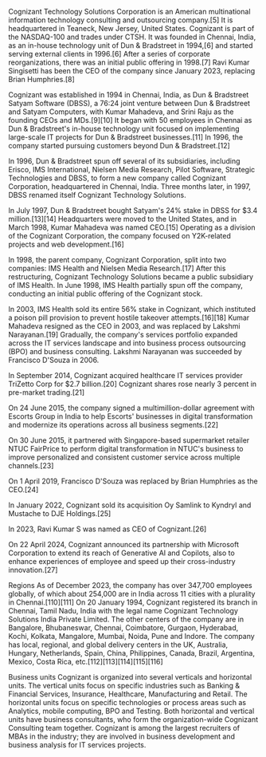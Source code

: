 Cognizant Technology Solutions Corporation is an American multinational information technology consulting and outsourcing company.[5] It is headquartered in Teaneck, New Jersey, United States. Cognizant is part of the NASDAQ-100 and trades under CTSH. It was founded in Chennai, India, as an in-house technology unit of Dun & Bradstreet in 1994,[6] and started serving external clients in 1996.[6] After a series of corporate reorganizations, there was an initial public offering in 1998.[7] Ravi Kumar Singisetti has been the CEO of the company since January 2023, replacing Brian Humphries.[8]

Cognizant was established in 1994 in Chennai, India, as Dun & Bradstreet Satyam Software (DBSS), a 76:24 joint venture between Dun & Bradstreet and Satyam Computers, with Kumar Mahadeva, and Srini Raju as the founding CEOs and MDs.[9][10] It began with 50 employees in Chennai as Dun & Bradstreet's in-house technology unit focused on implementing large-scale IT projects for Dun & Bradstreet businesses.[11] In 1996, the company started pursuing customers beyond Dun & Bradstreet.[12]

In 1996, Dun & Bradstreet spun off several of its subsidiaries, including Erisco, IMS International, Nielsen Media Research, Pilot Software, Strategic Technologies and DBSS, to form a new company called Cognizant Corporation, headquartered in Chennai, India. Three months later, in 1997, DBSS renamed itself Cognizant Technology Solutions.

In July 1997, Dun & Bradstreet bought Satyam's 24% stake in DBSS for $3.4 million.[13][14] Headquarters were moved to the United States, and in March 1998, Kumar Mahadeva was named CEO.[15] Operating as a division of the Cognizant Corporation, the company focused on Y2K-related projects and web development.[16]

In 1998, the parent company, Cognizant Corporation, split into two companies: IMS Health and Nielsen Media Research.[17] After this restructuring, Cognizant Technology Solutions became a public subsidiary of IMS Health. In June 1998, IMS Health partially spun off the company, conducting an initial public offering of the Cognizant stock.

In 2003, IMS Health sold its entire 56% stake in Cognizant, which instituted a poison pill provision to prevent hostile takeover attempts.[16][18] Kumar Mahadeva resigned as the CEO in 2003, and was replaced by Lakshmi Narayanan.[19] Gradually, the company's services portfolio expanded across the IT services landscape and into business process outsourcing (BPO) and business consulting. Lakshmi Narayanan was succeeded by Francisco D'Souza in 2006.

In September 2014, Cognizant acquired healthcare IT services provider TriZetto Corp for $2.7 billion.[20] Cognizant shares rose nearly 3 percent in pre-market trading.[21]

On 24 June 2015, the company signed a multimillion-dollar agreement with Escorts Group in India to help Escorts' businesses in digital transformation and modernize its operations across all business segments.[22]

On 30 June 2015, it partnered with Singapore-based supermarket retailer NTUC FairPrice to perform digital transformation in NTUC's business to improve personalized and consistent customer service across multiple channels.[23]

On 1 April 2019, Francisco D'Souza was replaced by Brian Humphries as the CEO.[24]

In January 2022, Cognizant sold its acquisition Oy Samlink to Kyndryl and Mustache to DJE Holdings.[25]

In 2023, Ravi Kumar S was named as CEO of Cognizant.[26]

On 22 April 2024, Cognizant announced its partnership with Microsoft Corporation to extend its reach of Generative AI and Copilots, also to enhance experiences of employee and speed up their cross-industry innovation.[27]

Regions
As of December 2023, the company has over 347,700 employees globally, of which about 254,000 are in India across 11 cities with a plurality in Chennai.[110][111] On 20 January 1994, Cognizant registered its branch in Chennai, Tamil Nadu, India with the legal name Cognizant Technology Solutions India Private Limited. The other centers of the company are in Bangalore, Bhubaneswar, Chennai, Coimbatore, Gurgaon, Hyderabad, Kochi, Kolkata, Mangalore, Mumbai, Noida, Pune and Indore. The company has local, regional, and global delivery centers in the UK, Australia, Hungary, Netherlands, Spain, China, Philippines, Canada, Brazil, Argentina, Mexico, Costa Rica, etc.[112][113][114][115][116]

Business units
Cognizant is organized into several verticals and horizontal units. The vertical units focus on specific industries such as Banking & Financial Services, Insurance, Healthcare, Manufacturing and Retail. The horizontal units focus on specific technologies or process areas such as Analytics, mobile computing, BPO and Testing. Both horizontal and vertical units have business consultants, who form the organization-wide Cognizant Consulting team together. Cognizant is among the largest recruiters of MBAs in the industry; they are involved in business development and business analysis for IT services projects.